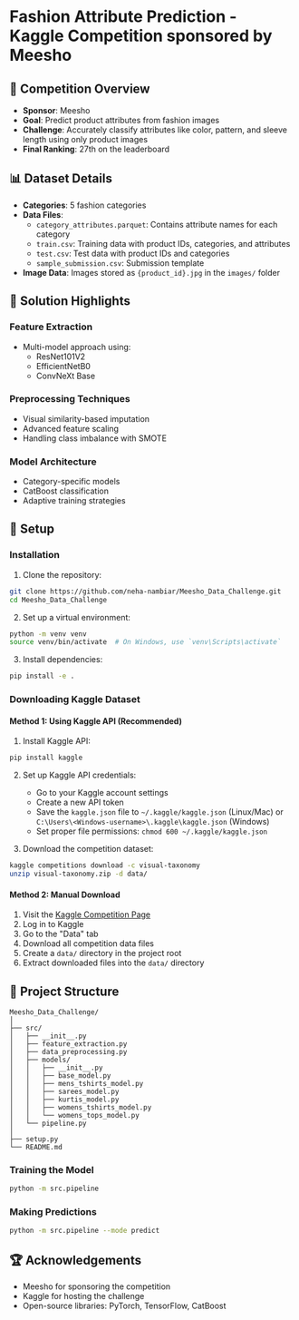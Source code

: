 # Fashion Attribute Prediction - Kaggle Competition sponsored by Meesho 

## 🎯 Competition Overview
- **Sponsor**: Meesho
- **Goal**: Predict product attributes from fashion images
- **Challenge**: Accurately classify attributes like color, pattern, and sleeve length using only product images
- **Final Ranking**: 27th on the leaderboard

## 📊 Dataset Details
- **Categories**: 5 fashion categories
- **Data Files**:
  - `category_attributes.parquet`: Contains attribute names for each category
  - `train.csv`: Training data with product IDs, categories, and attributes
  - `test.csv`: Test data with product IDs and categories
  - `sample_submission.csv`: Submission template
- **Image Data**: Images stored as `{product_id}.jpg` in the `images/` folder

## 🚀 Solution Highlights

### Feature Extraction
- Multi-model approach using:
  - ResNet101V2
  - EfficientNetB0
  - ConvNeXt Base

### Preprocessing Techniques
- Visual similarity-based imputation
- Advanced feature scaling
- Handling class imbalance with SMOTE

### Model Architecture
- Category-specific models
- CatBoost classification
- Adaptive training strategies

## 🔧 Setup

### Installation

1. Clone the repository:
```bash
git clone https://github.com/neha-nambiar/Meesho_Data_Challenge.git
cd Meesho_Data_Challenge
```

2. Set up a virtual environment:
```bash
python -m venv venv
source venv/bin/activate  # On Windows, use `venv\Scripts\activate`
```

3. Install dependencies:
```bash
pip install -e .
```

### Downloading Kaggle Dataset

#### Method 1: Using Kaggle API (Recommended)

1. Install Kaggle API:
```bash
pip install kaggle
```

2. Set up Kaggle API credentials:
   - Go to your Kaggle account settings
   - Create a new API token
   - Save the `kaggle.json` file to `~/.kaggle/kaggle.json` (Linux/Mac) or `C:\Users\<Windows-username>\.kaggle\kaggle.json` (Windows)
   - Set proper file permissions: `chmod 600 ~/.kaggle/kaggle.json`

3. Download the competition dataset:
```bash
kaggle competitions download -c visual-taxonomy
unzip visual-taxonomy.zip -d data/
```

#### Method 2: Manual Download

1. Visit the [Kaggle Competition Page](https://www.kaggle.com/competitions/visual-taxonomy/)
2. Log in to Kaggle
3. Go to the "Data" tab
4. Download all competition data files
5. Create a `data/` directory in the project root
6. Extract downloaded files into the `data/` directory

## 🧠 Project Structure
```
Meesho_Data_Challenge/
│
├── src/
│   ├── __init__.py
│   ├── feature_extraction.py
│   ├── data_preprocessing.py
│   ├── models/
│   │   ├── __init__.py
│   │   ├── base_model.py
│   │   ├── mens_tshirts_model.py
│   │   ├── sarees_model.py
│   │   ├── kurtis_model.py
│   │   ├── womens_tshirts_model.py
│   │   └── womens_tops_model.py
│   └── pipeline.py
│
├── setup.py
└── README.md
```

### Training the Model

```bash
python -m src.pipeline
```

### Making Predictions

```bash
python -m src.pipeline --mode predict
```

## 🏆 Acknowledgements
- Meesho for sponsoring the competition
- Kaggle for hosting the challenge
- Open-source libraries: PyTorch, TensorFlow, CatBoost
